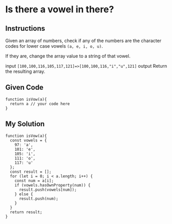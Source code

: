# Is there a vowel in there?

## Instructions

Given an array of numbers, check if any of the numbers are the character codes for lower case vowels `(a, e, i, o, u)`.

If they are, change the array value to a string of that vowel.

input `[100,100,116,105,117,121]=>[100,100,116,"i","u",121]` output Return the resulting array.

## Given Code
```
function isVow(a){
  return a // your code here
}
```

## My Solution
```
function isVow(a){
  const vowels = {
    97: 'a',
    101: 'e',
    105: 'i',
    111: 'o',
    117: 'u'
  };
  const result = [];
  for (let i = 0; i < a.length; i++) {
    const num = a[i];
    if (vowels.hasOwnProperty(num)) {
      result.push(vowels[num]);
    } else {
      result.push(num);
    }
  }
  return result;
}
```